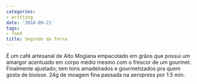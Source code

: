 ```yaml
---
categories:
- writting
date: '2018-09-21'
tags:
- food
title: Segredo da Terra
---
```


É um café artesanal de Alto Mogiana empacotado em grãos que possui um amargor acentuado em corpo médio mesmo com o frescor de um gourmet. Finalmente ajustado; tem tons amadeirados e gourmetizados pra quem gosta de bixisse. 24g de moagem fina passada na aeropress por 1.5 min.